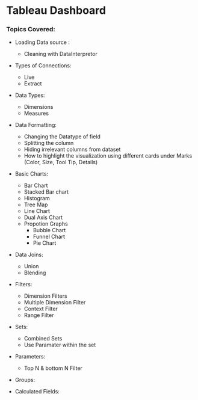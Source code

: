 # Tableau Dashboard

### Topics Covered: 
 
- Loading Data source : 
 
  - Cleaning with DataInterpretor

- Types of Connections:
  -   Live 
  -   Extract

- Data Types:
  -   Dimensions
  -   Measures

- Data Formatting:
  - Changing the Datatype of field
  - Splitting the column 
  - Hiding irrelevant columns from dataset
  - How to highlight the visualization using different cards under Marks (Color, Size, Tool Tip, Details)
  
- Basic Charts:
  - Bar Chart
  - Stacked Bar chart
  - Histogram
  - Tree Map
  - Line Chart
  - Dual Axis Chart
  - Propotion Graphs
    - Bubble Chart
    - Funnel Chart
    - Pie Chart

- Data Joins:
  - Union
  - Blending
  
- Filters:
  - Dimension Filters
  - Multiple Dimension Filter
  - Context Filter
  - Range Filter
  
- Sets:
  - Combined Sets
  - Use Paramater within the set

- Parameters:
  - Top N & bottom N Filter

- Groups:

- Calculated Fields:

  
 
